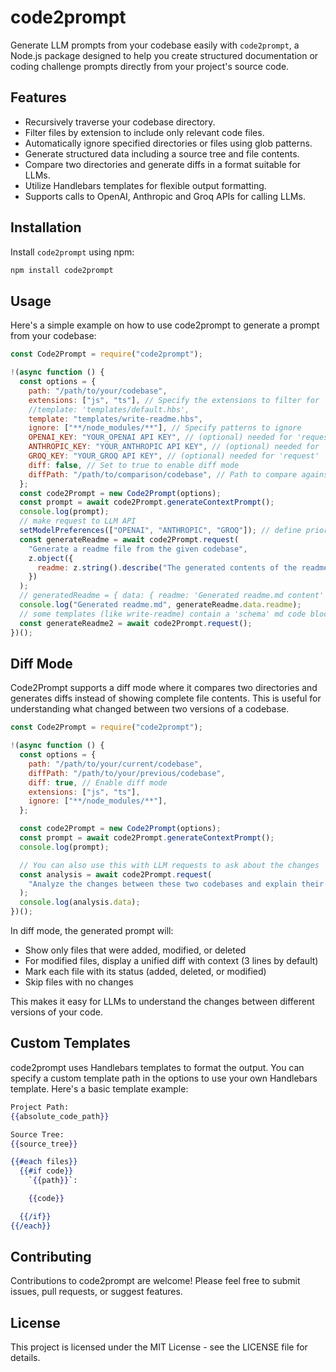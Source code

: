 # code2prompt

Generate LLM prompts from your codebase easily with `code2prompt`, a Node.js package designed to help you create structured documentation or coding challenge prompts directly from your project's source code.

## Features

- Recursively traverse your codebase directory.
- Filter files by extension to include only relevant code files.
- Automatically ignore specified directories or files using glob patterns.
- Generate structured data including a source tree and file contents.
- Compare two directories and generate diffs in a format suitable for LLMs.
- Utilize Handlebars templates for flexible output formatting.
- Supports calls to OpenAI, Anthropic and Groq APIs for calling LLMs.

## Installation

Install `code2prompt` using npm:

```bash
npm install code2prompt
```

## Usage

Here's a simple example on how to use code2prompt to generate a prompt from your codebase:

```javascript
const Code2Prompt = require("code2prompt");

!(async function () {
  const options = {
    path: "/path/to/your/codebase",
    extensions: ["js", "ts"], // Specify the extensions to filter for
    //template: 'templates/default.hbs',
    template: "templates/write-readme.hbs",
    ignore: ["**/node_modules/**"], // Specify patterns to ignore
    OPENAI_KEY: "YOUR_OPENAI API KEY", // (optional) needed for 'request'
    ANTHROPIC_KEY: "YOUR_ANTHROPIC API KEY", // (optional) needed for 'request'
    GROQ_KEY: "YOUR_GROQ API KEY", // (optional) needed for 'request'
    diff: false, // Set to true to enable diff mode
    diffPath: "/path/to/comparison/codebase", // Path to compare against in diff mode
  };
  const code2Prompt = new Code2Prompt(options);
  const prompt = await code2Prompt.generateContextPrompt();
  console.log(prompt);
  // make request to LLM API
  setModelPreferences(["OPENAI", "ANTHROPIC", "GROQ"]); // define priority order for requests
  const generateReadme = await code2Prompt.request(
    "Generate a readme file from the given codebase",
    z.object({
      readme: z.string().describe("The generated contents of the readme file"),
    })
  );
  // generatedReadme = { data: { readme: 'Generated readme.md content' }, usage:{ totalTokens, promptTokens, completionTokens } }
  console.log("Generated readme.md", generateReadme.data.readme);
  // some templates (like write-readme) contain a 'schema' md code block with the return schema for the prompt, so you can call it as is and it'll work
  const generateReadme2 = await code2Prompt.request();
})();
```

## Diff Mode

Code2Prompt supports a diff mode where it compares two directories and generates diffs instead of showing complete file contents. This is useful for understanding what changed between two versions of a codebase.

```javascript
const Code2Prompt = require("code2prompt");

!(async function () {
  const options = {
    path: "/path/to/your/current/codebase",
    diffPath: "/path/to/your/previous/codebase",
    diff: true, // Enable diff mode
    extensions: ["js", "ts"],
    ignore: ["**/node_modules/**"],
  };

  const code2Prompt = new Code2Prompt(options);
  const prompt = await code2Prompt.generateContextPrompt();
  console.log(prompt);

  // You can also use this with LLM requests to ask about the changes
  const analysis = await code2Prompt.request(
    "Analyze the changes between these two codebases and explain their impact"
  );
  console.log(analysis.data);
})();
```

In diff mode, the generated prompt will:

- Show only files that were added, modified, or deleted
- For modified files, display a unified diff with context (3 lines by default)
- Mark each file with its status (added, deleted, or modified)
- Skip files with no changes

This makes it easy for LLMs to understand the changes between different versions of your code.

## Custom Templates

code2prompt uses Handlebars templates to format the output. You can specify a custom template path in the options to use your own Handlebars template. Here's a basic template example:

```handlebars
Project Path:
{{absolute_code_path}}

Source Tree:
{{source_tree}}

{{#each files}}
  {{#if code}}
    `{{path}}`:

    {{code}}

  {{/if}}
{{/each}}
```

## Contributing

Contributions to code2prompt are welcome! Please feel free to submit issues, pull requests, or suggest features.

## License

This project is licensed under the MIT License - see the LICENSE file for details.
